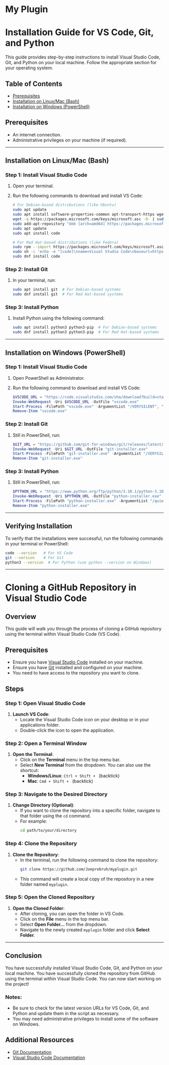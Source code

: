 # My Plugin
# Installation Guide for VS Code, Git, and Python

This guide provides step-by-step instructions to install Visual Studio Code, Git, and Python on your local machine. Follow the appropriate section for your operating system.

## Table of Contents
- [Prerequisites](#prerequisites)
- [Installation on Linux/Mac (Bash)](#installation-on-linuxmac-bash)
- [Installation on Windows (PowerShell)](#installation-on-windows-powershell)

## Prerequisites
- An internet connection.
- Administrative privileges on your machine (if required).

---

## Installation on Linux/Mac (Bash)

### Step 1: Install Visual Studio Code
1. Open your terminal.
2. Run the following commands to download and install VS Code:

   ```bash
   # For Debian-based distributions (like Ubuntu)
   sudo apt update
   sudo apt install software-properties-common apt-transport-https wget
   wget -q https://packages.microsoft.com/keys/microsoft.asc -O- | sudo apt-key add -
   sudo add-apt-repository "deb [arch=amd64] https://packages.microsoft.com/repos/vscode stable main"
   sudo apt update
   sudo apt install code

   # For Red Hat-based distributions (like Fedora)
   sudo rpm --import https://packages.microsoft.com/keys/microsoft.asc
   sudo sh -c 'echo -e "[code]\nname=Visual Studio Code\nbaseurl=https://packages.microsoft.com/yumrepos/vscode\nenabled=1\ngpgcheck=1\ngpgkey=https://packages.microsoft.com/keys/microsoft.asc" > /etc/yum.repos.d/vscode.repo'
   sudo dnf install code
   ```

### Step 2: Install Git
1. In your terminal, run:

   ```bash
   sudo apt install git  # For Debian-based systems
   sudo dnf install git  # For Red Hat-based systems
   ```

### Step 3: Install Python
1. Install Python using the following command:

   ```bash
   sudo apt install python3 python3-pip  # For Debian-based systems
   sudo dnf install python3 python3-pip  # For Red Hat-based systems
   ```

---

## Installation on Windows (PowerShell)

### Step 1: Install Visual Studio Code
1. Open PowerShell as Administrator.
2. Run the following command to download and install VS Code:

   ```powershell
   $VSCODE_URL = "https://code.visualstudio.com/sha/download?build=stable&os=win32-x64"
   Invoke-WebRequest -Uri $VSCODE_URL -OutFile "vscode.exe"
   Start-Process -FilePath "vscode.exe" -ArgumentList "/VERYSILENT", "/NORESTART" -Wait
   Remove-Item "vscode.exe"
   ```

### Step 2: Install Git
1. Still in PowerShell, run:

   ```powershell
   $GIT_URL = "https://github.com/git-for-windows/git/releases/latest/download/Git-x86_64-v2.36.1.exe"
   Invoke-WebRequest -Uri $GIT_URL -OutFile "git-installer.exe"
   Start-Process -FilePath "git-installer.exe" -ArgumentList "/VERYSILENT", "/NORESTART" -Wait
   Remove-Item "git-installer.exe"
   ```

### Step 3: Install Python
1. Still in PowerShell, run:

   ```powershell
   $PYTHON_URL = "https://www.python.org/ftp/python/3.10.1/python-3.10.1-amd64.exe"
   Invoke-WebRequest -Uri $PYTHON_URL -OutFile "python-installer.exe"
   Start-Process -FilePath "python-installer.exe" -ArgumentList "/quiet", "InstallAllUsers=1", "PrependPath=1" -Wait
   Remove-Item "python-installer.exe"
   ```

---

## Verifying Installation
To verify that the installations were successful, run the following commands in your terminal or PowerShell:

```bash
code --version   # For VS Code
git --version    # For Git
python3 --version  # For Python (use python --version on Windows)
```

---

# Cloning a GitHub Repository in Visual Studio Code

## Overview
This guide will walk you through the process of cloning a GitHub repository using the terminal within Visual Studio Code (VS Code).

## Prerequisites
- Ensure you have [Visual Studio Code](https://code.visualstudio.com/) installed on your machine.
- Ensure you have [Git](https://git-scm.com/) installed and configured on your machine.
- You need to have access to the repository you want to clone.

## Steps

### Step 1: Open Visual Studio Code
1. **Launch VS Code**:
   - Locate the Visual Studio Code icon on your desktop or in your applications folder.
   - Double-click the icon to open the application.

### Step 2: Open a Terminal Window
1. **Open the Terminal**:
   - Click on the **Terminal** menu in the top menu bar.
   - Select **New Terminal** from the dropdown. You can also use the shortcut:
     - **Windows/Linux**: `Ctrl + Shift + ` (backtick)
     - **Mac**: `Cmd + Shift + ` (backtick)

### Step 3: Navigate to the Desired Directory
1. **Change Directory (Optional)**:
   - If you want to clone the repository into a specific folder, navigate to that folder using the `cd` command.
   - For example:
     ```bash
     cd path/to/your/directory
     ```

### Step 4: Clone the Repository
1. **Clone the Repository**:
   - In the terminal, run the following command to clone the repository:
     ```bash
     git clone https://github.com/Joeprobruh/myplugin.git
     ```
   - This command will create a local copy of the repository in a new folder named `myplugin`.

### Step 5: Open the Cloned Repository
1. **Open the Cloned Folder**:
   - After cloning, you can open the folder in VS Code.
   - Click on the **File** menu in the top menu bar.
   - Select **Open Folder...** from the dropdown.
   - Navigate to the newly created `myplugin` folder and click **Select Folder**.

---

## Conclusion
You have successfully installed Visual Studio Code, Git, and Python on your local machine.
You have successfully cloned the repository from GitHub using the terminal within Visual Studio Code. You can now start working on the project!

### Notes:
- Be sure to check for the latest version URLs for VS Code, Git, and Python and update them in the script as necessary.
- You may need administrative privileges to install some of the software on Windows.

## Additional Resources
- [Git Documentation](https://git-scm.com/doc)
- [Visual Studio Code Documentation](https://code.visualstudio.com/docs)